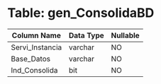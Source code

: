 # Table: gen_ConsolidaBD

| Column Name | Data Type | Nullable |
|-------------|-----------|----------|
| Servi_Instancia | varchar | NO |
| Base_Datos | varchar | NO |
| Ind_Consolida | bit | NO |
